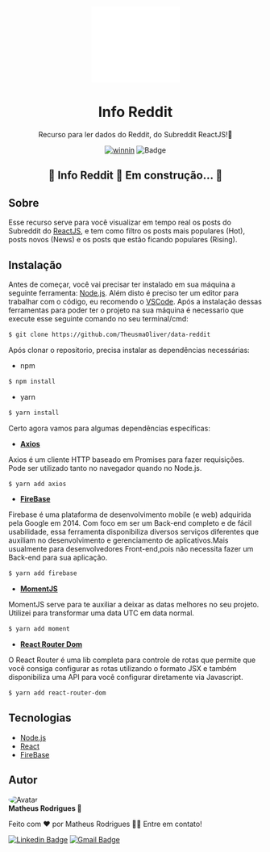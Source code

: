 <p align="center">
  <a href="https://www.winnin.com">
    <img src="src/assets/images/svgWinnin.svg" height="150" width="175" alt="logo winnin" />
  </a>
</p>

<h1 align="center">Info Reddit</h1>

<p align="center"> Recurso para ler dados do Reddit, do Subreddit ReactJS!🚀</p>

<div align="center">

[![winnin](https://img.shields.io/badge/Feature-Winnin-%237159c1?style=for-the-badge&logo=ghost)](https://www.winnin.com)<space><space>
![Badge](https://img.shields.io/badge/License-Mit-%237159c1?style=for-the-badge&logo=ghost)

</div>
  
<h2 align="center"> 
	🚧  Info Reddit 🚀 Em construção...  🚧
</h2>
  
## Sobre
  
Esse recurso serve para você visualizar em tempo real os posts do Subreddit do [ReactJS](https://www.reddit.com/r/reactjs/), e tem como filtro os posts mais populares (Hot), posts novos (News) e os posts que estão ficando populares (Rising). 
  
## Instalação

Antes de começar, você vai precisar ter instalado em sua máquina a seguinte ferramenta: [Node.js](https://nodejs.org/en/). 
Além disto é preciso ter um editor para trabalhar com o código, eu recomendo o [VSCode](https://code.visualstudio.com/).
Após a instalação dessas ferramentas para poder ter o projeto na sua máquina é necessario que execute esse seguinte comando no seu terminal/cmd:

```bash
$ git clone https://github.com/TheusmaOliver/data-reddit
```

Após clonar o repositorio, precisa instalar as dependências necessárias:
 - npm
```bash
$ npm install
```
   - yarn
```bash
$ yarn install
```

Certo agora vamos para algumas dependências específicas:
  
  - **[Axios](https://www.npmjs.com/package/axios)**
  
Axios é um cliente HTTP baseado em Promises para fazer requisições. Pode ser utilizado tanto no navegador quando no Node.js.
  
```bash
$ yarn add axios
```
	
  - **[FireBase](https://firebase.google.com/)**
  
Firebase é uma plataforma de desenvolvimento mobile (e web) adquirida pela Google em 2014. Com foco em ser um Back-end completo e de fácil usabilidade, essa ferramenta disponibiliza diversos serviços diferentes que auxiliam no desenvolvimento e gerenciamento de aplicativos.Mais usualmente para desenvolvedores Front-end,pois não necessita fazer um Back-end para sua aplicação.

```bash
$ yarn add firebase
```
	
 - **[MomentJS](https://momentjs.com/)**

MomentJS serve para te auxiliar a deixar as datas melhores no seu projeto. Utilizei para transformar uma data UTC em data normal.

```bash
$ yarn add moment
```
  - **[React Router Dom](https://reactrouter.com/web/guides/quick-start)**

O React Router é uma lib completa para controle de rotas que permite que você consiga configurar as rotas utilizando o formato JSX e também disponibiliza uma API para você configurar diretamente via Javascript.

```bash
$ yarn add react-router-dom
```

  
## Tecnologias
  
- [Node.js](https://nodejs.org/en/)
- [React](https://pt-br.reactjs.org/)
- [FireBase](https://firebase.google.com/)
  
## Autor
  
 <img style="border-radius: 50%;" src="https://avatars3.githubusercontent.com/u/81190214?s=460&u=61b426b901b8fe02e12019b1fdb67bf0072d4f00&v=4" width="100px;" alt="Avatar"/>
 <br />
 <b width="36px">Matheus Rodrigues 🚀</b>


Feito com ❤️ por Matheus Rodrigues 👋🏽 Entre em contato!

[![Linkedin Badge](https://img.shields.io/badge/-Matheus-blue?style=flat-square&logo=Linkedin&logoColor=white&link=https://www.linkedin.com/in/theusmaoliver/)](https://www.linkedin.com/in/theusmaoliver/) 
[![Gmail Badge](https://img.shields.io/badge/-matheusrodriguesoliveira273@gmail.com-c14438?style=flat-square&logo=Gmail&logoColor=white&link=mailto:matheusrodriguesoliveira273@gmail.com)](mailto:matheusrodriguesoliveira273@gmail.com)
